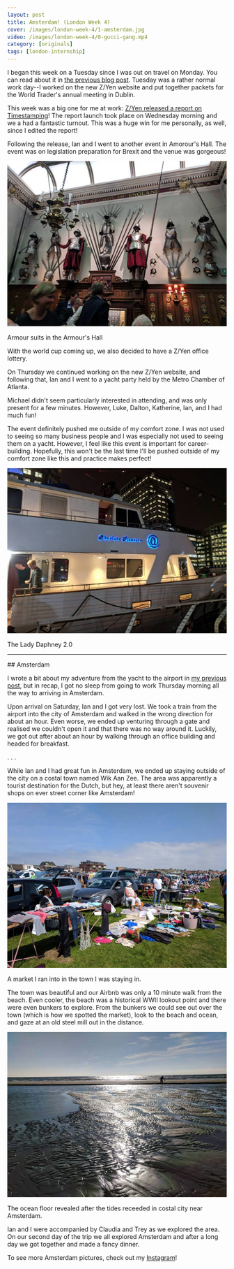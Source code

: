```yaml
---
layout: post
title: Amsterdam! (London Week 4)
cover: /images/london-week-4/1-amsterdam.jpg
video: /images/london-week-4/0-gucci-gang.mp4
category: [originals]
tags: [london-internship]
---
```

I began this week on a Tuesday since I was out on travel on Monday. You can read about it in [the previous blog post](/posts/london-week-3). Tuesday was a rather normal work day--I worked on the new Z/Yen website and put together packets for the World Trader's annual meeting in Dublin.

This week was a big one for me at work: [Z/Yen released a report on Timestamping](http://www.zyen.com/what-we-do/mutual-distributed-ledgers/65-publications/1776-timestamping-smart-ledgers-comparable-universal-traceable-immune.html)!
The report launch took place on Wednesday morning and we a had a fantastic turnout. This was a huge win for me personally, as well, since I edited the report!

Following the release, Ian and I went to another event in Amorour's Hall. The event was on legislation preparation for Brexit and the venue was gorgeous!

[![Armour's Hall](/images/london-week-4/2-armourers-hall.jpg)](https://goo.gl/Fuwa9x)
<p class="caption">Armour suits in the Armour's Hall</p>

With the world cup coming up, we also decided to have a Z/Yen office lottery. 

On Thursday we continued working on the new Z/Yen website, and following that, Ian and I went to a yacht party held by the Metro Chamber of Atlanta.

Michael didn't seem particularly interested in attending, and was only present for a few minutes. However, Luke, Dalton, Katherine, Ian, and I had much fun!

The event definitely pushed me outside of my comfort zone. I was not used to seeing so many business people and I was especially not used to seeing them on a yacht. However, I feel like this event is important for career-building. Hopefully, this won't be the last time I'll be pushed outside of my comfort zone like this and practice makes perfect!

![M/Y Absolute Pleasure](/images/london-week-4/3-lady-daphney.jpg)
<p class="caption">The Lady Daphney 2.0</p>

<hr>
## Amsterdam

I wrote a bit about my adventure from the yacht to the airport in [my previous post](/posts/london-week-3/), but in recap, I got no sleep from going to work Thursday morning all the way to arriving in Amsterdam.

Upon arrival on Saturday, Ian and I got very lost. We took a train from the airport into the city of Amsterdam and walked in the wrong direction for about an hour. Even worse, we ended up venturing through a gate and realised we couldn't open it and that there was no way around it. Luckily, we got out after about an hour by walking through an office building and headed for breakfast.

. . .

While Ian and I had great fun in Amsterdam, we ended up staying outside of the city on a costal town named Wik Aan Zee. The area was apparently a tourist destination for the Dutch, but hey, at least there aren't souvenir shops on ever street corner like Amsterdam!

![A market I ran into on the costal town](/images/london-week-4/2-market.jpg)
<p class="caption">A market I ran into in the town I was staying in.</p>

The town was beautiful and our Airbnb was only a 10 minute walk from the beach. Even cooler, the beach was a historical WWII lookout point and there were even bunkers to explore. From the bunkers we could see out over the town (which is how we spotted the market), look to the beach and ocean, and gaze at an old steel mill out in the distance.

![the tides receeded revealing a sandbar](/images/london-week-4/4-tides.jpg)
<p class="caption">The ocean floor revealed after the tides receeded in costal city near Amsterdam.</p>

Ian and I were accompanied by Claudia and Trey as we explored the area. On our second day of the trip we all explored Amsterdam and after a long day we got together and made a fancy dinner.

To see more Amsterdam pictures, check out my [Instagram](https://www.instagram.com/nishnha/)!
